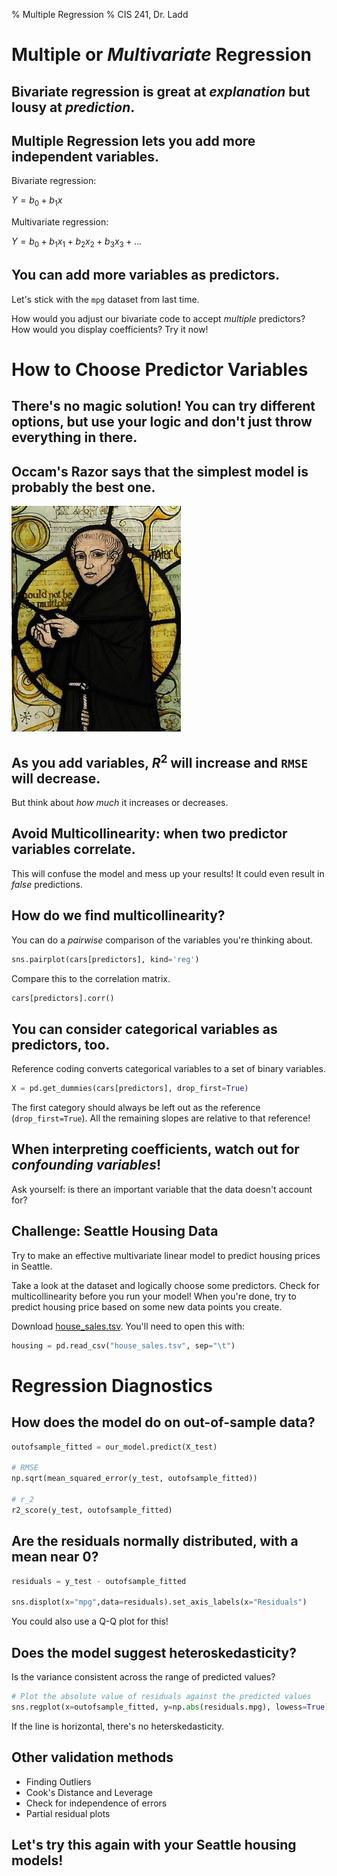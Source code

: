 % Multiple Regression
% CIS 241, Dr. Ladd

# Multiple or *Multivariate* Regression

## Bivariate regression is great at *explanation* but lousy at *prediction*.

## Multiple Regression lets you add more independent variables.

Bivariate regression:

$Y=b_{0}+b_{1}x$

Multivariate regression:

$Y=b_{0}+b_{1}x_{1}+b_{2}x_{2}+b_{3}x_{3}+...$

## You can add more variables as predictors.

Let's stick with the `mpg` dataset from last time.

How would you adjust our bivariate code to accept *multiple* predictors? How would you display coefficients? Try it now!

# How to Choose Predictor Variables

## There's no magic solution! You can try different options, but use your logic and don't just throw everything in there.

## Occam's Razor says that the simplest model is probably the best one.

![Think carefully about how many variables you add.](img/William_of_Ockham.png)

## As you add variables, $R^{2}$ will increase and `RMSE` will decrease.

But think about *how much* it increases or decreases.

## Avoid Multicollinearity: when two predictor variables correlate.

This will confuse the model and mess up your results! It could even result in *false* predictions.

## How do we find multicollinearity?

You can do a *pairwise* comparison of the variables you're thinking about. 

```python
sns.pairplot(cars[predictors], kind='reg')
```

Compare this to the correlation matrix.

```python
cars[predictors].corr()
```

## You can consider categorical variables as predictors, too.

Reference coding converts categorical variables to a set of binary variables.

```python
X = pd.get_dummies(cars[predictors], drop_first=True)
```

The first category should always be left out as the reference (`drop_first=True`). All the remaining slopes are relative to that reference!

## When interpreting coefficients, watch out for *confounding variables*!

Ask yourself: is there an important variable that the data doesn't account for?

## Challenge: Seattle Housing Data

Try to make an effective multivariate linear model to predict housing prices in Seattle.

Take a look at the dataset and logically choose some predictors. Check for multicollinearity before you run your model! When you're done, try to predict housing price based on some new data points you create.

Download [house_sales.tsv](../data/house_sales.tsv). You'll need to open this with:

```python
housing = pd.read_csv("house_sales.tsv", sep="\t")
```

# Regression Diagnostics

## How does the model do on out-of-sample data?

```python
outofsample_fitted = our_model.predict(X_test)

# RMSE
np.sqrt(mean_squared_error(y_test, outofsample_fitted))

# r_2
r2_score(y_test, outofsample_fitted)
```

##  Are the residuals normally distributed, with a mean near 0?

```python
residuals = y_test - outofsample_fitted

sns.displot(x="mpg",data=residuals).set_axis_labels(x="Residuals")
```

You could also use a Q-Q plot for this!

## Does the model suggest heteroskedasticity?

Is the variance consistent across the range of predicted values?

```python
# Plot the absolute value of residuals against the predicted values
sns.regplot(x=outofsample_fitted, y=np.abs(residuals.mpg), lowess=True)
```

If the line is horizontal, there's no heterskedasticity.

## Other validation methods

- Finding Outliers
- Cook's Distance and Leverage
- Check for independence of errors
- Partial residual plots

## Let's try this again with your Seattle housing models!
